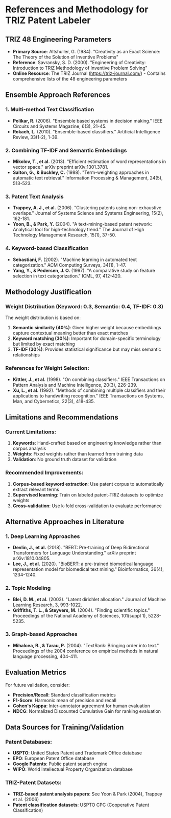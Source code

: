 # References and Methodology for TRIZ Patent Labeler

## TRIZ 48 Engineering Parameters
- **Primary Source**: Altshuller, G. (1984). "Creativity as an Exact Science: The Theory of the Solution of Inventive Problems"
- **Reference**: Savransky, S. D. (2000). "Engineering of Creativity: Introduction to TRIZ Methodology of Inventive Problem Solving"
- **Online Resource**: The TRIZ Journal (https://triz-journal.com/) - Contains comprehensive lists of the 48 engineering parameters

## Ensemble Approach References

### 1. Multi-method Text Classification
- **Polikar, R.** (2006). "Ensemble based systems in decision making." IEEE Circuits and Systems Magazine, 6(3), 21-45.
- **Rokach, L.** (2010). "Ensemble-based classifiers." Artificial Intelligence Review, 33(1-2), 1-39.

### 2. Combining TF-IDF and Semantic Embeddings
- **Mikolov, T., et al.** (2013). "Efficient estimation of word representations in vector space." arXiv preprint arXiv:1301.3781.
- **Salton, G., & Buckley, C.** (1988). "Term-weighting approaches in automatic text retrieval." Information Processing & Management, 24(5), 513-523.

### 3. Patent Text Analysis
- **Trappey, A. J., et al.** (2006). "Clustering patents using non-exhaustive overlaps." Journal of Systems Science and Systems Engineering, 15(2), 162-181.
- **Yoon, B., & Park, Y.** (2004). "A text-mining-based patent network: Analytical tool for high-technology trend." The Journal of High Technology Management Research, 15(1), 37-50.

### 4. Keyword-based Classification
- **Sebastiani, F.** (2002). "Machine learning in automated text categorization." ACM Computing Surveys, 34(1), 1-47.
- **Yang, Y., & Pedersen, J. O.** (1997). "A comparative study on feature selection in text categorization." ICML, 97, 412-420.

## Methodology Justification

### Weight Distribution (Keyword: 0.3, Semantic: 0.4, TF-IDF: 0.3)
The weight distribution is based on:
1. **Semantic similarity (40%)**: Given higher weight because embeddings capture contextual meaning better than exact matches
2. **Keyword matching (30%)**: Important for domain-specific terminology but limited by exact matching
3. **TF-IDF (30%)**: Provides statistical significance but may miss semantic relationships

### References for Weight Selection:
- **Kittler, J., et al.** (1998). "On combining classifiers." IEEE Transactions on Pattern Analysis and Machine Intelligence, 20(3), 226-239.
- **Xu, L., et al.** (1992). "Methods of combining multiple classifiers and their applications to handwriting recognition." IEEE Transactions on Systems, Man, and Cybernetics, 22(3), 418-435.

## Limitations and Recommendations

### Current Limitations:
1. **Keywords**: Hand-crafted based on engineering knowledge rather than corpus analysis
2. **Weights**: Fixed weights rather than learned from training data
3. **Validation**: No ground truth dataset for validation

### Recommended Improvements:
1. **Corpus-based keyword extraction**: Use patent corpus to automatically extract relevant terms
2. **Supervised learning**: Train on labeled patent-TRIZ datasets to optimize weights
3. **Cross-validation**: Use k-fold cross-validation to evaluate performance

## Alternative Approaches in Literature

### 1. Deep Learning Approaches
- **Devlin, J., et al.** (2018). "BERT: Pre-training of Deep Bidirectional Transformers for Language Understanding." arXiv preprint arXiv:1810.04805.
- **Lee, J., et al.** (2020). "BioBERT: a pre-trained biomedical language representation model for biomedical text mining." Bioinformatics, 36(4), 1234-1240.

### 2. Topic Modeling
- **Blei, D. M., et al.** (2003). "Latent dirichlet allocation." Journal of Machine Learning Research, 3, 993-1022.
- **Griffiths, T. L., & Steyvers, M.** (2004). "Finding scientific topics." Proceedings of the National Academy of Sciences, 101(suppl 1), 5228-5235.

### 3. Graph-based Approaches
- **Mihalcea, R., & Tarau, P.** (2004). "TextRank: Bringing order into text." Proceedings of the 2004 conference on empirical methods in natural language processing, 404-411.

## Evaluation Metrics

For future validation, consider:
- **Precision/Recall**: Standard classification metrics
- **F1-Score**: Harmonic mean of precision and recall
- **Cohen's Kappa**: Inter-annotator agreement for human evaluation
- **NDCG**: Normalized Discounted Cumulative Gain for ranking evaluation

## Data Sources for Training/Validation

### Patent Databases:
- **USPTO**: United States Patent and Trademark Office database
- **EPO**: European Patent Office database
- **Google Patents**: Public patent search engine
- **WIPO**: World Intellectual Property Organization database

### TRIZ-Patent Datasets:
- **TRIZ-based patent analysis papers**: See Yoon & Park (2004), Trappey et al. (2006)
- **Patent classification datasets**: USPTO CPC (Cooperative Patent Classification)
